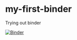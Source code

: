 # my-first-binder

Trying out binder


[![Binder](https://mybinder.org/badge_logo.svg)](https://mybinder.org/v2/gh/cragis/my-first-binder.git/HEAD)
